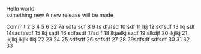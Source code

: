 Hello world  
something new
A new release will be made

Commit
2
3
4
5
6 32
7a sdfa sdf
8
9 fs dfafsd
10 sdf
11 lkj
12 sdfsdf
13 lkj sdf
14sadfasdf
15 lkj sadf
16 sdfasdf
17sd f
18 lkjælkj szdf
19 slkdjf
20 lkjlkj 
21  lkjlkj
 lkjlk llkj
22
23
24
25 sdfsdf
26 sdfsdf
27
28
29sdfsdf  sdfsdf
30
31
32
33
